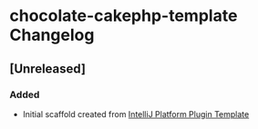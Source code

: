 <!-- Keep a Changelog guide -> https://keepachangelog.com -->

# chocolate-cakephp-template Changelog

## [Unreleased]
### Added
- Initial scaffold created from [IntelliJ Platform Plugin Template](https://github.com/JetBrains/intellij-platform-plugin-template)
